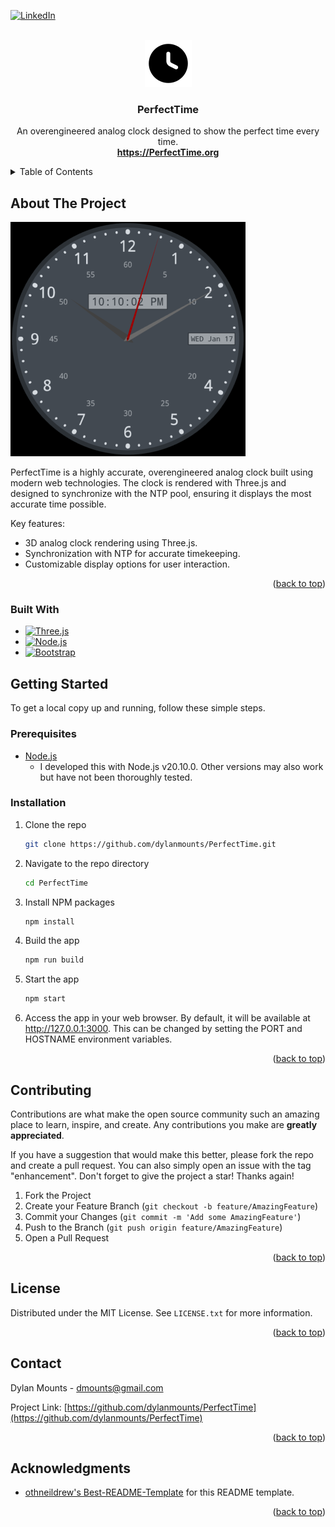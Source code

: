 <a name="readme-top"></a>
<!-- PROJECT SHIELDS -->
[![LinkedIn][linkedin-shield]][linkedin-url]



<!-- PROJECT LOGO -->
<br />
<div align="center">
  <a href="https://github.com/dylanmounts/PerfectTime">
    <img src="https://github.com/dylanmounts/PerfectTime/blob/main/src/assets/img/favicon-75x75.png" alt="Logo" width="75" height="75">
  </a>

  <h3 align="center">PerfectTime</h3>

  <p align="center">
    An overengineered analog clock designed to show the perfect time every time.
    <br />
    <a href="https://PerfectTime.org"><strong>https://PerfectTime.org</strong></a>
  </p>
</div>



<!-- TABLE OF CONTENTS -->
<details>
  <summary>Table of Contents</summary>
  <ol>
    <li><a href="#about-the-project">About The Project</a></li>
    <li>
      <a href="#getting-started">Getting Started</a>
      <ul>
        <li><a href="#prerequisites">Prerequisites</a></li>
        <li><a href="#installation">Installation</a></li>
      </ul>
    </li>
    <li><a href="#contributing">Contributing</a></li>
    <li><a href="#license">License</a></li>
    <li><a href="#contact">Contact</a></li>
    <li><a href="#acknowledgments">Acknowledgments</a></li>
  </ol>
</details>



<!-- ABOUT THE PROJECT -->
## About The Project

[![PerfectTime Screen Shot][product-screenshot]](https://PerfectTime.org)

PerfectTime is a highly accurate, overengineered analog clock built using modern web technologies. The clock is rendered with Three.js and designed to synchronize with the NTP pool, ensuring it displays the most accurate time possible.

Key features:
* 3D analog clock rendering using Three.js.
* Synchronization with NTP for accurate timekeeping.
* Customizable display options for user interaction.

<p align="right">(<a href="#readme-top">back to top</a>)</p>

### Built With

* [![Three.js][Three.js]][Three-url]
* [![Node.js][Node.js]][Node-url]
* [![Bootstrap][Bootstrap.com]][Bootstrap-url]

[Three.js]: https://img.shields.io/badge/Three.js-black?style=for-the-badge&logo=threedotjs&logoColor=white
[Three-url]: https://threejs.org/
[Node.js]: https://img.shields.io/badge/Node.js-43853D?style=for-the-badge&logo=nodedotjs&logoColor=white
[Node-url]: https://nodejs.org/
[Bootstrap.com]: https://img.shields.io/badge/Bootstrap-563D7C?style=for-the-badge&logo=bootstrap&logoColor=white
[Bootstrap-url]: https://getbootstrap.com


<!-- GETTING STARTED -->
## Getting Started

To get a local copy up and running, follow these simple steps.

### Prerequisites

* [Node.js](https://nodejs.org/en/download)
  - I developed this with Node.js v20.10.0. Other versions may also work but have not been thoroughly tested.

### Installation

1. Clone the repo
   ```sh
   git clone https://github.com/dylanmounts/PerfectTime.git
   ```
2. Navigate to the repo directory
    ```sh
    cd PerfectTime
    ```
3. Install NPM packages
   ```sh
   npm install
   ```
4. Build the app
   ```sh
   npm run build
   ```
4. Start the app
   ```sh
   npm start
   ```
5. Access the app in your web browser. By default, it will be available at http://127.0.0.1:3000. This can be changed by setting the PORT and HOSTNAME environment variables.

<p align="right">(<a href="#readme-top">back to top</a>)</p>



<!-- CONTRIBUTING -->
## Contributing

Contributions are what make the open source community such an amazing place to learn, inspire, and create. Any contributions you make are **greatly appreciated**.

If you have a suggestion that would make this better, please fork the repo and create a pull request. You can also simply open an issue with the tag "enhancement".
Don't forget to give the project a star! Thanks again!

1. Fork the Project
2. Create your Feature Branch (`git checkout -b feature/AmazingFeature`)
3. Commit your Changes (`git commit -m 'Add some AmazingFeature'`)
4. Push to the Branch (`git push origin feature/AmazingFeature`)
5. Open a Pull Request

<p align="right">(<a href="#readme-top">back to top</a>)</p>



<!-- LICENSE -->
## License

Distributed under the MIT License. See `LICENSE.txt` for more information.

<p align="right">(<a href="#readme-top">back to top</a>)</p>



<!-- CONTACT -->
## Contact

Dylan Mounts - dmounts@gmail.com

Project Link: [https://github.com/dylanmounts/PerfectTime](https://github.com/dylanmounts/PerfectTime)

<p align="right">(<a href="#top">back to top</a>)</p>



<!-- ACKNOWLEDGMENTS -->
## Acknowledgments

* [othneildrew's Best-README-Template](https://github.com/othneildrew/Best-README-Template.git) for this README template.

<p align="right">(<a href="#readme-top">back to top</a>)</p>



<!-- MARKDOWN LINKS & IMAGES -->
[linkedin-shield]: https://img.shields.io/badge/-LinkedIn-black.svg?style=for-the-badge&logo=linkedin&colorB=555
[linkedin-url]: https://linkedin.com/in/dylan-mounts
[product-screenshot]: https://github.com/dylanmounts/PerfectTime/blob/main/src/assets/img/perfect-clock-thumb.png
